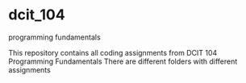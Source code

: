 # dcit_104
programming fundamentals

This repository contains all coding assignments from DCIT 104 Programming Fundamentals
There are different folders with different assignments